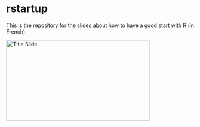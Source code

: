 
# rstartup

This is the repository for the slides about how to have a good start
with R (in French).

<a href="D:/Profils/mcanouil/PROJECTS/mc-rstartup/thumbs/title_slide.png"><img alt="Title Slide" src="D:/Profils/mcanouil/PROJECTS/mc-rstartup/thumbs/title_slide_thumb.png" width="384" height="216"></a>

